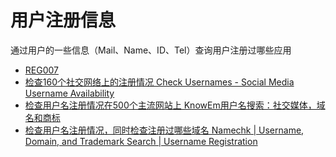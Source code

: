# 用户注册信息

通过用户的一些信息（Mail、Name、ID、Tel）查询用户注册过哪些应用

- [REG007](https://www.reg007.com/)
- [检查160个社交网络上的注册情况 Check Usernames - Social Media Username Availability](https://checkusernames.com/)
- [检查用户名注册情况在500个主流网站上 KnowEm用户名搜索：社交媒体，域名和商标](https://knowem.com/)
- [检查用户名注册情况，同时检查注册过哪些域名 Namechk | Username, Domain, and Trademark Search | Username Registration](https://namechk.com/)